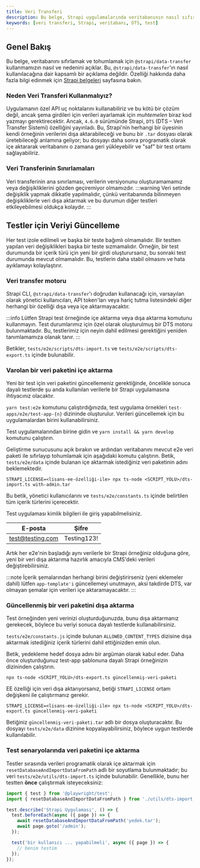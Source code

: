 ```yaml
---
title: Veri Transferi
description: Bu belge, Strapi uygulamalarında veritabanının nasıl sıfırlanıp tohumlanacağına dair bilgi sağlar. Ayrıca, DTS özelliğinin ne olduğunu ve nasıl kullanıldığını açıklar.
keywords: [veri transferi, Strapi, veritabanı, DTS, test]
---
```


## Genel Bakış

Bu belge, veritabanını sıfırlamak ve tohumlamak için `@strapi/data-transfer` kullanmamızın nasıl ve nedenini açıklar. Bu, `@strapi/data-transfer`'ın nasıl kullanılacağına dair kapsamlı bir açıklama değildir. Özelliği hakkında daha fazla bilgi edinmek için [Strapi belgeleri](https://docs.strapi.io/developer-docs/latest/developer-resources/data-management.html) sayfasına bakın.

### Neden Veri Transferi Kullanmalıyız?

Uygulamanın özel API uç noktalarını kullanabiliriz ve bu kötü bir çözüm değil, ancak şema girdileri için verileri ayarlamak için _muhtemelen_ biraz kod yazmayı gerektirecektir. Ancak, `4.6.0` sürümünde Strapi, `DTS` (DTS – Veri Transfer Sistemi) özelliğini yayınladı. Bu, Strapi'nin herhangi bir üyesinin kendi örneğinin verilerini dışa aktarabileceği ve bunu bir `.tar` dosyası olarak üretebileceği anlamına geliyor; bu dosyayı daha sonra programatik olarak içe aktararak veritabanını o zamana geri yükleyebilir ve "saf" bir test ortamı sağlayabiliriz.

### Veri Transferinin Sınırlamaları

Veri transferinin ana sınırlaması, verilerin versiyonunu oluşturamamamız veya değişikliklerini gözden geçiremiyor olmamızdır. :::warning
Veri setinde değişiklik yapmak dikkatle yapılmalıdır, çünkü veritabanında bilinmeyen değişikliklerle veri dışa aktarmak ve bu durumun diğer testleri etkileyebilmesi oldukça kolaydır.
:::

## Testler için Veriyi Güncelleme

Her test izole edilmeli ve başka bir teste bağımlı olmamalıdır. Bir testten yapılan veri değişiklikleri başka bir teste sızmamalıdır. Örneğin, bir test durumunda bir içerik türü için yeni bir girdi oluşturursanız, bu sonraki test durumunda mevcut olmamalıdır. Bu, testlerin daha stabil olmasını ve hata ayıklamayı kolaylaştırır.

### Veri transfer motoru

Strapi CLI, `@strapi/data-transfer`'ı doğrudan kullanacağı için, varsayılan olarak yönetici kullanıcıları, API token'ları veya hariç tutma listesindeki diğer herhangi bir özelliği dışa veya içe aktarmayacaktır.

:::info
Lütfen Strapi test örneğinde içe aktarma veya dışa aktarma komutunu kullanmayın. Test durumlarımız için özel olarak oluşturulmuş bir DTS motoru bulunmaktadır. Bu, testlerimiz için neyin dahil edilmesi gerektiğini yeniden tanımlamamıza olanak tanır. 
:::

Betikler, `tests/e2e/scripts/dts-import.ts` ve `tests/e2e/scripts/dts-export.ts` içinde bulunabilir.

### Varolan bir veri paketini içe aktarma

Yeni bir test için veri paketini güncellemeniz gerektiğinde, öncelikle sonuca dayalı testlerde şu anda kullanılan verilerle bir Strapi uygulamasına ihtiyacınız olacaktır.

`yarn test:e2e` komutunu çalıştırdığınızda, test uygulama örnekleri `test-apps/e2e/test-app-{n}` dizininde oluşturulur. Verileri güncellemek için bu uygulamalardan birini kullanabilirsiniz.

Test uygulamalarından birine gidin ve `yarn install && yarn develop` komutunu çalıştırın.

Geliştirme sunucusunu açık bırakın ve ardından veritabanını mevcut e2e veri paketi ile sıfırlayıp tohumlamak için aşağıdaki komutu çalıştırın. Betik, `tests/e2e/data` içinde bulanan içe aktarmak istediğiniz veri paketinin adını beklemektedir.

```shell
STRAPI_LICENSE=<lisans-ee-özelliği-ile> npx ts-node <SCRIPT_YOLU>/dts-import.ts with-admin.tar
```

Bu betik, yönetici kullanıcılarını ve `tests/e2e/constants.ts` içinde belirtilen tüm içerik türlerini içerecektir.

Test uygulaması kimlik bilgileri ile giriş yapabilmelisiniz.

| E-posta           | Şifre        |
| ----------------- | ------------ |
| test@testing.com  | Testing123!  |

Artık her e2e'nin başladığı aynı verilerle bir Strapi örneğiniz olduğuna göre, yeni bir veri dışa aktarıma hazırlık amacıyla CMS'deki verileri değiştirebilirsiniz.

:::note
İçerik şemalarından herhangi birini değiştirirseniz (yeni eklemeler dahil) lütfen `app-template'i` güncellemeyi unutmayın, aksi takdirde DTS, var olmayan şemalar için verileri içe aktaramayacaktır.
:::

### Güncellenmiş bir veri paketini dışa aktarma

Test örneğinden yeni verinizi oluşturduğunuzda, bunu dışa aktarmanız gerekecek, böylece bu veriyi sonuca dayalı testlerde kullanabilirsiniz.

`tests/e2e/constants.js` içinde bulunan `ALLOWED_CONTENT_TYPES` dizisine dışa aktarmak istediğiniz içerik türlerini dahil ettiğinizden emin olun.

Betik, yedekleme hedef dosya adını bir argüman olarak kabul eder. Daha önce oluşturduğunuz test-app şablonuna dayalı Strapi örneğinizin dizininden çalıştırın.

```shell
npx ts-node <SCRIPT_YOLU>/dts-export.ts güncellenmiş-veri-paketi
```

EE özelliği için veri dışa aktarıyorsanız, betiği `STRAPI_LICENSE` ortam değişkeni ile çalıştırmanız gerekir.

```shell
STRAPI_LICENSE=<lisans-ee-özelliği-ile> npx ts-node <SCRIPT_YOLU>/dts-export.ts güncellenmiş-veri-paketi
```

Betiğiniz `güncellenmiş-veri-paketi.tar` adlı bir dosya oluşturacaktır. Bu dosyayı `tests/e2e/data` dizinine kopyalayabilirsiniz, böylece uygun testlerde kullanılabilir.

### Test senaryolarında veri paketini içe aktarma

Testler sırasında verileri programatik olarak içe aktarmak için `resetDatabaseAndImportDataFromPath` adlı bir soyutlama bulunmaktadır; bu veri `tests/e2e/utils/dts-import.ts` içinde bulunabilir. Genellikle, bunu her testten **önce** çalıştırmak isteyeceksiniz:

```ts
import { test } from '@playwright/test';
import { resetDatabaseAndImportDataFromPath } from './utils/dts-import';

test.describe('Strapi Uygulaması', () => {
  test.beforeEach(async ({ page }) => {
    await resetDatabaseAndImportDataFromPath('yedek.tar');
    await page.goto('/admin');
  });

  test('bir kullanıcı ... yapabilmeli', async ({ page }) => {
    // benim testim
  });
});
``` 
